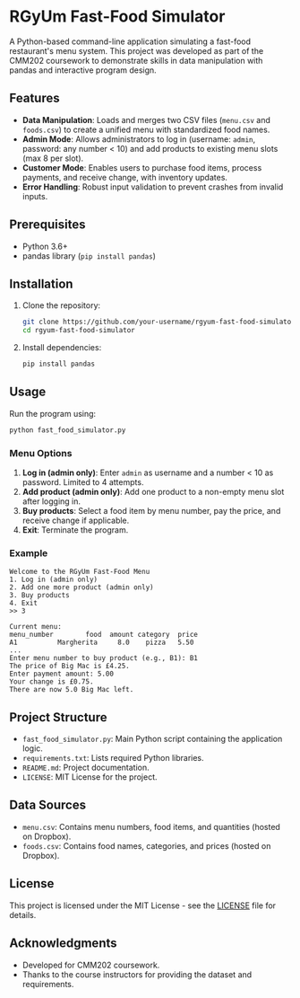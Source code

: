 # RGyUm Fast-Food Simulator

A Python-based command-line application simulating a fast-food restaurant's menu system. This project was developed as part of the CMM202 coursework to demonstrate skills in data manipulation with pandas and interactive program design.

## Features
- **Data Manipulation**: Loads and merges two CSV files (`menu.csv` and `foods.csv`) to create a unified menu with standardized food names.
- **Admin Mode**: Allows administrators to log in (username: `admin`, password: any number < 10) and add products to existing menu slots (max 8 per slot).
- **Customer Mode**: Enables users to purchase food items, process payments, and receive change, with inventory updates.
- **Error Handling**: Robust input validation to prevent crashes from invalid inputs.

## Prerequisites
- Python 3.6+
- pandas library (`pip install pandas`)

## Installation
1. Clone the repository:
   ```bash
   git clone https://github.com/your-username/rgyum-fast-food-simulator.git
   cd rgyum-fast-food-simulator
   ```
2. Install dependencies:
   ```bash
   pip install pandas
   ```

## Usage
Run the program using:
```bash
python fast_food_simulator.py
```

### Menu Options
1. **Log in (admin only)**: Enter `admin` as username and a number < 10 as password. Limited to 4 attempts.
2. **Add product (admin only)**: Add one product to a non-empty menu slot after logging in.
3. **Buy products**: Select a food item by menu number, pay the price, and receive change if applicable.
4. **Exit**: Terminate the program.

### Example
```
Welcome to the RGyUm Fast-Food Menu
1. Log in (admin only)
2. Add one more product (admin only)
3. Buy products
4. Exit
>> 3

Current menu:
menu_number        food  amount category  price
A1          Margherita     8.0    pizza   5.50
...
Enter menu number to buy product (e.g., B1): B1
The price of Big Mac is £4.25.
Enter payment amount: 5.00
Your change is £0.75.
There are now 5.0 Big Mac left.
```

## Project Structure
- `fast_food_simulator.py`: Main Python script containing the application logic.
- `requirements.txt`: Lists required Python libraries.
- `README.md`: Project documentation.
- `LICENSE`: MIT License for the project.

## Data Sources
- `menu.csv`: Contains menu numbers, food items, and quantities (hosted on Dropbox).
- `foods.csv`: Contains food names, categories, and prices (hosted on Dropbox).

## License
This project is licensed under the MIT License - see the [LICENSE](LICENSE) file for details.

## Acknowledgments
- Developed for CMM202 coursework.
- Thanks to the course instructors for providing the dataset and requirements.